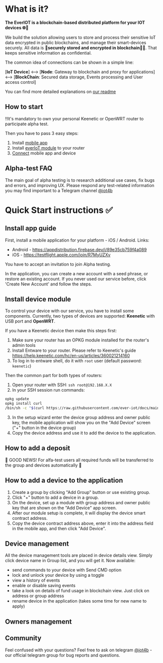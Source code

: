 # What is it?
**The EverIOT is a blockchain-based distributed platform for your IOT devices 🌐📲**

We build the solution allowing users to store and process their sensitive IoT data encrypted in public blockchains, and manage their smart-devices securely.
All data is **🔐securely stored and encrypted in blockchain⛓️‍💥**. That keeps sensitive information as confidential.

The common idea of connections can be shown in a simple line:

[**IoT Device**] <--> 
    [**Node**: Gateway to blockchain and proxy for applications] <--> 
         [**BlockChain**: Secured data storage, Events processing and User access control]



You can find more detailed explanations on [our readme](https://github.com/ever-iot/docs/blob/main/README.md)

## How to start
‼️It's mandatory to own your personal Keenetic or OpenWRT router to participate alpha test. 

Then you have to pass 3 easy steps:
1. Install [mobile app](https://github.com/ever-iot/docs/edit/main/Alfa-test.md#install-app-guide)
2. Install [everIoT module](https://github.com/ever-iot/docs/edit/main/Alfa-test.md#install-device-module) to your router
3. [Connect](https://github.com/ever-iot/docs/edit/main/Alfa-test.md#how-to-add-a-device-to-the-application) mobile app and device

## Alpha-test FAQ
The main goal of alpha testing is to research additional use cases, fix bugs and errors, and improving UX. Please respond any test-related information you may find important to a Telegram channel [@iot4b](https://t.me/iot4b)

# Quick Start instructions ✅
## Install app guide
First, install a mobile application for your platform - iOS / Android. Links:
* Android - https://appdistribution.firebase.dev/i/89e35cb759f4a089
* iOS - https://testflight.apple.com/join/R7MyUZXv

You have to accept an invitation to join Alpha testing.

In the application, you can create a new account with a seed phrase, or restore an existing account. If you never used our service before, click 'Create New Account' and follow the steps.

## Install device module
To control your device with our service, you have to install some components. Currently, two types of devices are supported: **Keenetic** with USB port and **OpenWRT**.

If you have a Keenetic device then make this steps first:
1. Make sure your router has an OPKG module installed for the router's admin tools
2. Install Entware to your router. Please refer to Keenetic's guide https://help.keenetic.com/hc/en-us/articles/360021214160
3. To log in to entware shell, do it with `root` user (default password: `keenetic`)

Then the common part for both types of routers: 
1. Open your router with SSH:
```ssh root@192.168.X.X```
2. In your SSH session run commands:
```sh
opkg update
opkg install curl
/bin/sh -c "$(curl https://raw.githubusercontent.com/ever-iot/docs/main/packages/iot4b_install.sh)"
```
3. In the setup wizard enter the device group address and owner public key, the mobile application will show you on the "Add Device" screen ("+" button in the device group)
4. Copy the device address and use it to add the device to the application.


## How to add a deposit
🎉 GOOD NEWS! For alfa-test users all required funds will be transferred to the group and devices automatically 🤑 

## How to add a device to the application
1. Create a group by clicking "Add Group" button or use existing group.
2. Click "+" button to add a device in a group.
3. On the device, set up a module with group address and owner public key that are shown on the "Add Device" app screen.
4. After our module setup is complete, it will display the device smart contract address.
5. Copy the device contract address above, enter it into the address field in the mobile app, and then click "Add Device".

## Device management
All the device management tools are placed in device details view. Simply click device name in Group list, and you will get it. Now available:
* send commands to your device with Send CMD option
* lock and unlock your device by using a toggle
* view a history of events
* enable or disable saving events
* take a look on details of fund usage in blockchain view. Just click on address or group address
* rename device in the application (takes some time for new name to apply)

## Owners management


## Community
Feel confused with your questions? Feel free to ask on telegram [@iot4b](https://t.me/iot4b) - our official telegram group for bug reports and questions. 

